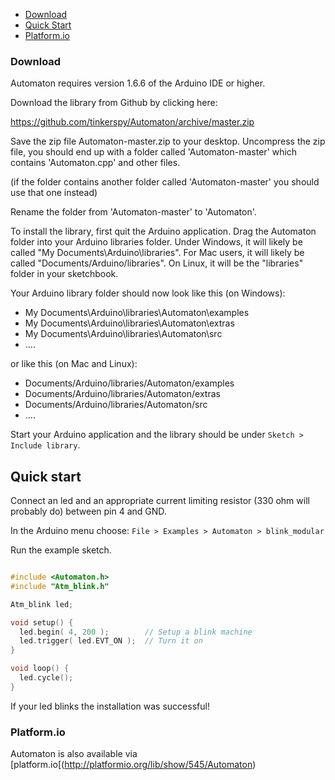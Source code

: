 * [Download](#download)
* [Quick Start](#quick-start)
* [Platform.io](#platform-io)


### Download

Automaton requires version 1.6.6 of the Arduino IDE or higher.

Download the library from Github  by clicking here: 

<https://github.com/tinkerspy/Automaton/archive/master.zip>

Save the zip file Automaton-master.zip to your desktop. Uncompress the zip file, you should end up with a folder called 'Automaton-master' which contains 'Automaton.cpp' and other files. 

(if the folder contains another folder called 'Automaton-master' you should use that one instead)

Rename the folder from 'Automaton-master' to 'Automaton'.

To install the library, first quit the Arduino application. Drag the Automaton folder into your Arduino libraries folder. Under Windows, it will likely be called "My Documents\Arduino\libraries". For Mac users, it will likely be called "Documents/Arduino/libraries". On Linux, it will be the "libraries" folder in your sketchbook.

Your Arduino library folder should now look like this (on Windows):

- My Documents\Arduino\libraries\Automaton\examples
- My Documents\Arduino\libraries\Automaton\extras
- My Documents\Arduino\libraries\Automaton\src
- ....


or like this (on Mac and Linux):

- Documents/Arduino/libraries/Automaton/examples
- Documents/Arduino/libraries/Automaton/extras
- Documents/Arduino/libraries/Automaton/src
- ....

Start your Arduino application and the library should be under `Sketch > Include library`.


## Quick start ##

Connect an led and an appropriate current limiting resistor (330 ohm will probably do) between pin 4 and GND.

In the Arduino menu choose: `File > Examples > Automaton > blink_modular`

Run the example sketch.

```c++

#include <Automaton.h>
#include "Atm_blink.h"

Atm_blink led;

void setup() {
  led.begin( 4, 200 );        // Setup a blink machine
  led.trigger( led.EVT_ON );  // Turn it on
}

void loop() {
  led.cycle();
}
```

If your led blinks the installation was successful!

### Platform.io 

Automaton is also available via [platform.io[(http://platformio.org/lib/show/545/Automaton)
 
